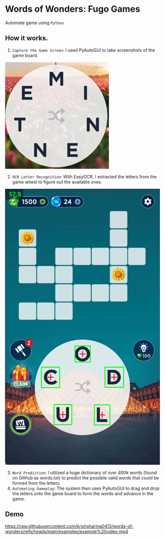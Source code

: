 # Words of Wonders: Fugo Games
Automate game using `Python`

## How it works.
1. `Capture the Game Screen`: I used PyAutoGUI to take screenshots of the game board.

![alt text](./examples/screenshot.png)

2. `OCR Letter Recognition`: With EasyOCR, I extracted the letters from the game wheel to figure out the available ones.

![alt text](./examples/letters.png)

3. `Word Prediction`: I utilized a huge dictionary of over 400k words (found on GitHub as words.txt) to predict the possible valid words that could be formed from the letters.
4. `Automating Gameplay`: The system then uses PyAutoGUI to drag and drop the letters onto the game board to form the words and advance in the game.

## Demo
https://raw.githubusercontent.com/krishsharma0413/words-of-wonders/refs/heads/main/examples/example%20video.mp4